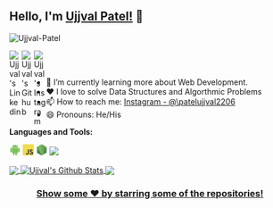 ## Hello, I'm [Ujjval Patel!](https://www.linkedin.com/in/patelujjval/) 👋

<p align="left"> <img src="https://komarev.com/ghpvc/?username=Ujjval-Patel &label=Views&color=brightgreen&style=plastic" alt="Ujjval-Patel" /> </p>

<a href="https://www.linkedin.com/in/patelujjval/">
  <img align="left" alt="Ujjval's Linkedin" width="22px" src="https://cdn.jsdelivr.net/npm/simple-icons@v3/icons/linkedin.svg" />
</a>
<a href="https://github.com/Ujjval-Patel/">
  <img align="left" alt="Ujjval's Github" width="22px" src="https://cdn.jsdelivr.net/npm/simple-icons@v3/icons/github.svg" />
</a>
<a href="https://instagram.com/patelujjval2206/">
  <img align="left" alt="Ujjval's Instagram" width="22px" src="https://cdn.jsdelivr.net/npm/simple-icons@v3/icons/instagram.svg" />
</a>

<br/>
<br/>



- 🌱 I’m currently learning more about Web Development. 
- ❤️ I love to solve Data Structures and Algorthmic Problems
- 📫 How to reach me: [Instagram - @\patelujjval2206](https://www.instagram.com/patelujjval2206/)
- 😄 Pronouns: He/His



**Languages and Tools:**  


<code><img height="20" src="https://raw.githubusercontent.com/github/explore/80688e429a7d4ef2fca1e82350fe8e3517d3494d/topics/android/android.png"></code>
<code><img height="20" src="https://raw.githubusercontent.com/github/explore/80688e429a7d4ef2fca1e82350fe8e3517d3494d/topics/javascript/javascript.png"></code>
<code><img height="20" src="https://raw.githubusercontent.com/github/explore/80688e429a7d4ef2fca1e82350fe8e3517d3494d/topics/nodejs/nodejs.png"></code>
<code><img height="20" src="https://raw.githubusercontent.com/isocpp/logos/master/cpp_logo.png"></code>


<a href="https://github.com/Ujjval-Patel">
  <img align="center" src="https://github-readme-stats.vercel.app/api/top-langs/?username=Ujjval-Patel&theme=light&hide_langs_below=1" />
</a>
<a href="https://github.com/Ujjval-Patel">
 <img align="center" src="https://github-readme-stats.vercel.app/api?username=Ujjval-Patel&show_icons=true&theme=light&line_height=27" alt="Ujjval's Github Stats"/>
</a>

<a href="https://github.com/sen-29/timetable">
  <img align="center" src="https://github-readme-stats.vercel.app/api/pin/?username=sen-29&repo=timetable&theme=light" />


<div align="center">

### Show some ❤️ by starring some of the repositories!

</div>

